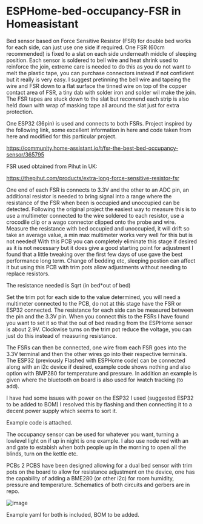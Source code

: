 # ESPHome-bed-occupancy-FSR in Homeasistant

Bed sensor based on Force Sensitive Resistor (FSR) for double bed works for each side, can just use one side if required. One FSR (60cm recommended) is fixed to a slat on each side underneath middle of sleeping position. Each sensor is soldered to bell wire and heat shrink used to reinforce the join, extreme care is needed to do this as you do not want to melt the plastic tape, you can purchase connectors instead if not confident but it really is very easy. I suggest pretinning the bell wire and tapeing the wire and FSR down to a flat surface the tinned wire on top of the copper contact area of FSR, a tiny dab with solder iron and solder wil make the join. 
The FSR tapes are stuck down to the slat but recomend each strip is also held down with wrap of masking tape all around the slat just for extra protection.

One ESP32 (36pin) is used and connects to both FSRs. Project inspired by the following link, some excellent information in here and code taken from here and modified for this particular project.

https://community.home-assistant.io/t/fsr-the-best-bed-occupancy-sensor/365795

FSR used obtained from Pihut in UK:

https://thepihut.com/products/extra-long-force-sensitive-resistor-fsr

One end of each FSR is connects to 3.3V and the other to an ADC pin, an additional resistor is needed to bring signal into a range where the resistance of the FSR when been is occupied and unoccupied can be detected. Following the original project the  easiest way to measure this is to use a multimeter connected to the wire soldered to each resistor, use a crocodile clip or a wago connector clipped onto the probe and wire. Measure the resistance with bed occupied and unoccupied, it will drift so take an average value, a min max multimeter works very well for this but is not needed! With this PCB you can completely eliminate this stage if desired as it is not necessary but it does give a good starting point for adjustment I found that a little tweaking over the first few days of use gave the best performance long term. Change of bedding etc, sleeping postion can affect it but using this PCB with trim pots allow adjustments without needing to replace resistors.

The resistance needed is Sqrt (in bed*out of bed)

Set the trim pot for each side to the value determined, you will need a multimeter connected to the PCB, do not at this stage have the FSR or ESP32 connected. The resistance for each side can be measured between the pin and the 3.3V pin. When you connect this to the FSRs I have found you want to set it so that the out of bed reading from the ESPHome sensor is about 2.9V. Clockwise turns on the trim pot reduce the voltage, you can just do this instead of measuring resistance.

The FSRs can then be connected, one wire from each FSR goes into the 3.3V terminal and then the other wires go into their respective terminals. The ESP32 (previously Flashed with ESPHome code) can be connected along with an i2c device if desired, example code shows nothing and also option with BMP280 for temperature and pressure. In addition an example is given where the bluetooth on board is also used for iwatch tracking (to add).

I have had some issues with power on the ESP32 I used (suggested ESP32 to be added to BOM) I resolved this by flashing and then connecting it to a decent power supply which seems to sort it.

Example code is attached. 

The occupancy sensor can be used for whatever you want, turning a lowlevel light on if up in night is one example. I also use node red with an and gate to estabish when both people up in the morning to open all the blinds, turn on the kettle etc.

PCBs
2 PCBS have been designed allowing for a dual bed sensor with trim pots on the board to allow for resistance adjustment on the device, one has the capability of adding a BME280 (or other i2c) for room humidity, pressure and temperature. Schematics of both circuits and gerbers are in repo.

![image](https://user-images.githubusercontent.com/25230544/179230641-26b3b8c0-e3bf-4bc9-a9b1-91147b33f9e2.png)


Example yaml for both is included, BOM to be added.

